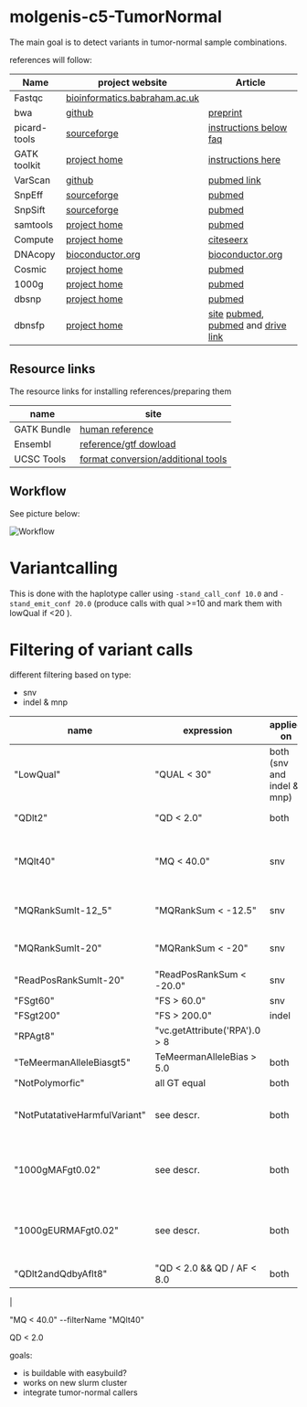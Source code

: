 # molgenis-c5-TumorNormal
The main goal is to detect variants in tumor-normal sample combinations.

references will follow:

| Name         | project website                                                                            | Article          |
| ------------ | ------------------------------------------------------------------------------------------ | ---------------- |
| Fastqc       | [bioinformatics.babraham.ac.uk](http://www.bioinformatics.babraham.ac.uk/projects/fastqc/) | |
| bwa          | [github](https://github.com/lh3/bwa)                                                       | [preprint](http://arxiv.org/abs/1303.3997) |
| picard-tools | [sourceforge](http://picard.sourceforge.net/)                                              | [instructions below faq](http://picard.sourceforge.net/) |
| GATK toolkit | [project home](http://www.broadinstitute.org/gatk/)                                        | [instructions here](https://www.broadinstitute.org/gatk/about/citing-gatk) |
| VarScan      | [github](http://dkoboldt.github.io/varscan/)                                               | [pubmed link](http://www.ncbi.nlm.nih.gov/pubmed/22300766) |
| SnpEff       | [sourceforge](http://snpeff.sourceforge.net/index.html)                                    |[pubmed](http://www.ncbi.nlm.nih.gov/pubmed/22728672)|
| SnpSift      | [sourceforge](http://snpeff.sourceforge.net/index.html)                                    |[pubmed](http://www.ncbi.nlm.nih.gov/pubmed/22435069)|
| samtools     | [project home](http://www.htslib.org/)                                                     |[pubmed](http://www.ncbi.nlm.nih.gov/pubmed/19505943)|
| Compute      | [project home](http://www.molgenis.org/wiki/ComputeStart)                                  |[citeseerx](http://citeseerx.ist.psu.edu/viewdoc/summary?doi=10.1.1.415.9799)|
| DNAcopy      | [bioconductor.org](http://www.bioconductor.org/packages/release/bioc/html/DNAcopy.html)    |[bioconductor.org](http://www.bioconductor.org/packages/release/bioc/vignettes/DNAcopy/inst/doc/DNAcopy.pdf)|
| Cosmic       | [project home](http://cancer.sanger.ac.uk/cosmic)                                          |[pubmed](http://www.ncbi.nlm.nih.gov/pubmed/25355519) |
| 1000g        | [project home](http://www.1000genomes.org/)                                                |[pubmed](http://www.ncbi.nlm.nih.gov/pubmed/23128226)|
| dbsnp        | [project home](http://www.ncbi.nlm.nih.gov/snp/)                                           |[pubmed](http://www.ncbi.nlm.nih.gov/pubmed/11125122)|
| dbnsfp       | [project home](https://sites.google.com/site/jpopgen/dbNSFP)                               |[site](https://sites.google.com/site/jpopgen/dbNSFP) [pubmed](http://www.ncbi.nlm.nih.gov/pubmed/21520341), [pubmed](http://www.ncbi.nlm.nih.gov/pubmed/23843252) and [drive link](https://drive.google.com/file/d/0BwXtJxmTWY_td2ZoTXRCQTAySm8/view?usp=sharing)|


Resource links
--------------

The resource links for installing references/preparing them

| name          | site 
| ------------- | ---- 
| GATK Bundle   | [ human reference ](http://gatkforums.broadinstitute.org/discussion/1213/what-s-in-the-resource-bundle-and-how-can-i-get-it)
| Ensembl       | [reference/gtf dowload](http://www.ensembl.org/info/data/ftp/index.html)
| UCSC Tools    | [ format conversion/additional tools ](http://hgdownload.soe.ucsc.edu/admin/exe/)

Workflow
--------

See picture below:

![Workflow](https://cdn.rawgit.com/mmterpstra/molgenis-c5-TumorNormal/devel/img/TumorNormalMin.svg)

Variantcalling
==============
This is done with the haplotype caller using `-stand_call_conf 10.0` and `-stand_emit_conf 20.0` (produce calls with qual >=10 and mark them with lowQual if <20 ).

Filtering of variant calls
==========================
different filtering based on type:
 - snv
 - indel & mnp

| name 		| expression 	| applied on  			| description |
| ---- 		| ---------- 	| ----------- 			| ----------- |
| "LowQual" 	| "QUAL < 30" 	| both (snv and indel & mnp) 	| Filter for the possibility (> 1/1000 or <30 pred scaled) that the variant call is wrong using a bayesian model. |
| "QDlt2"	| "QD < 2.0"	| both 				| Filter for the pred scaled possibility that the variant call is wrong divided by the depth < 2.0 |
| "MQlt40"	| "MQ < 40.0"	| snv				| Filter snv for the pred scaled possibility that a mapping is wrong, capped 60, calculated with secondary hits using the base quality scores at the different positions to call it 0 or higher. Filter for unique mappings. |
| "MQRankSumlt-12_5" | "MQRankSum < -12.5" | snv		| Filter snv for mutations in which the mutation or the reference has difficulties mapping depending on one another. |
| "MQRankSumlt-20" | "MQRankSum < -20" | snv                | Filter indel for mutations in which the mutation or the reference has difficulties mapping depending on one another. |
| "ReadPosRankSumlt-20" | "ReadPosRankSum < -20.0"| snv		|	|
| "FSgt60"	| "FS > 60.0"   | snv                           |	|
| "FSgt200"	| "FS > 200.0"   | indel                        |	|
| "RPAgt8" 	| "vc.getAttribute('RPA').0 > 8||vc.getAttribute('RPA').1 > 8||vc.getAttribute('RPA').2 > 8" | both |	|
| "TeMeermanAlleleBiasgt5" | TeMeermanAlleleBias > 5.0 | both	| never filters anything -> legency artifact|
| "NotPolymorfic" | all GT equal | both				|	|
| "NotPutatativeHarmfulVariant" | see descr. | both		| everything that is not fuctional according the [snpeff documentation](http://snpeff.sourceforge.net/SnpEff_manual.html) under 'Effect prediction details' aka: "!((vc.hasAttribute('SNPEFF_IMPACT') && vc.getAttribute('SNPEFF_IMPACT').equals('HIGH'))||(vc.hasAttribute('SNPEFF_EFFECT') && vc.getAttribute('SNPEFF_EFFECT').equals('NON_SYNONYMOUS_CODING'))||(vc.hasAttribute('SNPEFF_EFFECT') && vc.getAttribute('SNPEFF_EFFECT').equals('CODON_CHANGE'))||(vc.hasAttribute('SNPEFF_EFFECT') && vc.getAttribute('SNPEFF_EFFECT').equals('CODON_INSERTION'))||(vc.hasAttribute('SNPEFF_EFFECT') && vc.getAttribute('SNPEFF_EFFECT').equals('CODON_CHANGE_PLUS_CODON_INSERTION'))||(vc.hasAttribute('SNPEFF_EFFECT') && vc.getAttribute('SNPEFF_EFFECT').equals('CODON_DELETION'))||(vc.hasAttribute('SNPEFF_EFFECT') && vc.getAttribute('SNPEFF_EFFECT').equals('CODON_CHANGE_PLUS_CODON_DELETION')))" |
| "1000gMAFgt0.02" | see descr. | both				| entire 1000g phase 1 alelle fequency of 2% aka "(vc.hasAttribute('1000gPhase1Snps.AF') &&(vc.getAttribute('1000gPhase1Snps.AF') > 0.02&&vc.getAttribute('1000gPhase1Snps.AF') < 0.98))" --filterName "1000gMAFgt0.02" |
| "1000gEURMAFgt0.02" | see descr. | both			| european 1000g phase 1 alelle fequency of 2% aka "(vc.hasAttribute('1000gPhase1Snps.EUR_AF') && (vc.getAttribute('1000gPhase1Snps.EUR_AF') > 0.02&&vc.getAttribute('1000gPhase1Snps.EUR_AF') < 0.98))" --filterName "1000gEURMAFgt0.02" |
| "QDlt2andQdbyAflt8" | "QD < 2.0 && QD / AF < 8.0 | both	| having both QD < 2 and QD/ AF < 8 |

|

"MQ < 40.0" --filterName "MQlt40"

 QD < 2.0

goals:
  - is buildable with easybuild?
  - works on new slurm cluster
  - integrate tumor-normal callers

